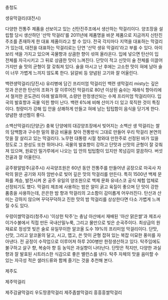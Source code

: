 충청도

생유막걸리(대전시)

다양한 전통주 제품을 선보이고 있는 신탄진주조에서 생산하는 막걸리이다. 양조장을 설립할 당시 생산하던 '산막 막걸리'를 2011년에 제품명을 바꾼 제품으로 지금까지 신탄진주조를 존재하게 한 대표 제품이라고 할 수 있다. 전국 각지마다 지역을 대표하는 막걸리가 있는데, 대전을 대표하는 막걸리로는 단연 '산막 생유 막걸리'라고 부를 수 있다.
아이보리 색을 가지고 있으며 곡물향과 상큼한 향이 섞여 올라온다. 입에 넣으면 탄산이 입 전체를 자극시키고 그 뒤로 상큼한 맛이 느껴진다. 단맛이 적고 신맛이 술 전체를 이끌어가지만 술 맛의 균형이 잘 갖춰져 있다. 술을 마시고 난 후에는 고소한 맛이 혀에 남아 술이 너무 가볍게 느끼지 않도록 한다. 닭갈비 등 양념된 고기와 잘 어울린다.



백련생막걸리(당진시)
유리병에 담긴 프리미엄 막걸리인 백련 생막걸리 misty는 깊은 맛과 은은한 탄산의 조화가 잘 이루어진 막걸리로 80년 이상된 숨쉬는 재래식 항아리에서 철저한 온도관리 아래 발효하여, 소량만 한정생산되는 수제 프리미엄 막걸리이다.
입국의 발효향과 곡물 익힌 향이 난다. 백련 6%에 비해 산미가 더 있고 묵직한 것이 특징이다. 청량미가 강해 입 안을 상쾌하게 만들고 혀에 남는 텁텁함이 음식을 당기게 한다. 양념한 생선찜이 좋다.



소백산막걸리(단양군)
충북 단양에의 대강양조장에서 빚어지는 소백산 생 막걸리는 쌀의 담백함과 구수한 밀의 황금 비율을 찾아 전통방식 그대로 만들어 우리 막걸리 본연의 맛을 잘 살리고 있는 막걸리다. 노무현 대통령 시절 청와대 만찬주로 선정된 바가 있을 정도로 그 완성도 또한 뛰어나다.
곡물의 발효향이 강하고 단맛과 신맛의 균형이 잘 갖춰져 있으며, 원료인 밀가루에서 나오는 입 안의 텁텁함이 있지만 목넘김이 깔끔하다. 버섯전골과 잘 어울린다.





공주왕알밤주(공주시)
사곡양조원은 60년 동안 전통주를 만들어낸 공장으로 마곡사 자락의 맑은 공기와 지하 암반수로 빚어 깊은 맛의 막걸리를 만든다. 특히 1500년 백제 문화를 계승, 발전시켜 온 공주 유일의 양조원으로 백제 문화 유네스코 공식 체험 업체로 선정되기도 했다. 막걸리 제조에 사용하는 밤은 알이 굵고 육질이 좋으며 단 맛이 강한 품종을 사용하는데, 은은한 밤 향과 막걸리의 고소함이 감미롭게 어우러진다. 탄산과 산미는 강하지 않으며 꾸덕꾸덕하고 진한 맛의 밤 막걸리를 상상한다면 다소 가볍게 느껴질 수도 있다. 


우렁이쌀막걸리(청주시)
'이상헌 탁주'는 충남 아산에서 재배된 '아산 맑은쌀'과 제조사 이가수불에서 직접 만든 국내산밀누룩, 그리고 물만으로 빚은 순곡주이다. 최상급의 원재료로 정성껏 빚은 술로 유일무이한 알코올 도수 19%의 프리미엄 막걸리이다. 단맛, 신맛, 그리고 알코올의 달고, 시고, 맵고, 쓴 맛이 균형 잡혀 있는 복잡 미묘한 풍미를 자아낸다. 전 공정이 수작업으로 이루어져 하루 200병만 한정생산하고 있다.
탁주임에도 불구하고 살구 향, 복숭아 향 등 농익은 과실향이 나타난다. 단맛은 적지만, 다양한 과실향과 잘 발효된 시트러스한 식감으로 좋은 밸런스를 낸다. 탁주 자체의 맛을 음미할 수 있는 자극성 적은 샐러드류와 함께 즐기는 것을 추천해 본다.


제주도

제주막걸리


제주감귤막걸리
우도땅콩막걸리
제주좁쌀막걸리
흥흥흥쌀막걸리